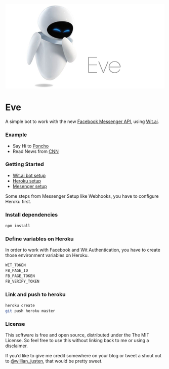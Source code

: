 ![Eve](eve.png)

# Eve

A simple bot to work with the new [Facebook Messenger API](https://messengerplatform.fb.com/), using [Wit.ai](https://wit.ai).

### Example

- Say Hi to [Poncho](https://m.me/hiponcho)
- Read News from [CNN](https://m.me/CNN)

### Getting Started

- [Wit.ai bot setup](https://wit.ai/docs/quickstart)
- [Heroku setup](https://devcenter.heroku.com/articles/getting-started-with-nodejs#introduction)
- [Mesenger setup](https://developers.facebook.com/docs/messenger-platform/quickstart)

Some steps from Messenger Setup like Webhooks, you have to configure Heroku first.

### Install dependencies

```sh
npm install
```

### Define variables on Heroku

In order to work with Facebook and Wit Authentication, you have to create those environment variables on Heroku.

```sh
WIT_TOKEN
FB_PAGE_ID
FB_PAGE_TOKEN
FB_VERIFY_TOKEN
```

### Link and push to heroku

```sh
heroku create
git push heroku master
```

### License

This software is free and open source, distributed under the The MIT License. So feel free to use this without linking back to me or using a disclaimer.

If you’d like to give me credit somewhere on your blog or tweet a shout out to [@willian_justen](https://twitter.com/willian_justen), that would be pretty sweet.
